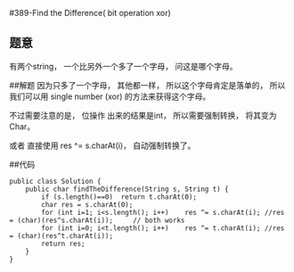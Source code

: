 #389-Find the Difference( bit operation xor)
## 题意
有两个string， 一个比另外一个多了一个字母， 问这是哪个字母。

##解题
因为只多了一个字母， 其他都一样， 所以这个字母肯定是落单的， 所以我们可以用 single number (xor) 的方法来获得这个字母。

不过需要注意的是， 位操作 出来的结果是int， 所以需要强制转换， 将其变为Char。

或者 直接使用  res ^= s.charAt(i)， 自动强制转换了。

##代码
```
public class Solution {
    public char findTheDifference(String s, String t) {
        if (s.length()==0)  return t.charAt(0);
        char res = s.charAt(0);
        for (int i=1; i<s.length(); i++)    res ^= s.charAt(i); //res = (char)(res^s.charAt(i));     // both works
        for (int i=0; i<t.length(); i++)    res ^= t.charAt(i); //res = (char)(res^t.charAt(i));
        return res;
    }
}
```